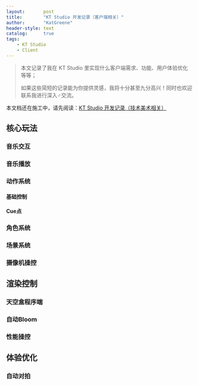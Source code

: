 ```yaml
---
layout:       post
title:        "KT Studio 开发记录（客户端相关）"
author:       "KatGreene"
header-style: text
catalog:      true
tags:
    - KT Studio
    - Client
---
```


> 本文记录了我在 KT Studio 里实现什么客户端需求、功能、用户体验优化等等；
> 
> 如果这些简短的记录能为你提供灵感，我将十分甚至九分高兴！同时也欢迎联系我进行深入♂交流。


本文档还在施工中，请先阅读：<a href = "https://katgreene.github.io/2025/01/23/kt-studio-details/">KT Studio 开发记录（技术美术相关）</a>

## 核心玩法

### 音乐交互

### 音乐播放

### 动作系统

#### 基础控制

#### Cue点

### 角色系统

### 场景系统

### 摄像机操控

## 渲染控制

### 天空盒程序端

### 自动Bloom

### 性能操控

## 体验优化

### 自动对拍




























